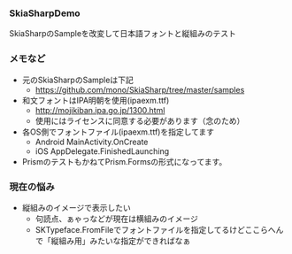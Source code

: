 ### SkiaSharpDemo
SkiaSharpのSampleを改変して日本語フォントと縦組みのテスト

### メモなど
+ 元のSkiaSharpのSampleは下記
  - https://github.com/mono/SkiaSharp/tree/master/samples
+ 和文フォントはIPA明朝を使用(ipaexm.ttf)
  - http://mojikiban.ipa.go.jp/1300.html
  - 使用にはライセンスに同意する必要があります（念のため）
+ 各OS側でフォントファイル(ipaexm.ttf)を指定してます
  - Android MainActivity.OnCreate
  - iOS AppDelegate.FinishedLaunching
+ PrismのテストもかねてPrism.Formsの形式になってます。

### 現在の悩み
+ 縦組みのイメージで表示したい
  - 句読点、ぁゃっなどが現在は横組みのイメージ
  - SKTypeface.FromFileでフォントファイルを指定してるけどここらへんで「縦組み用」みたいな指定ができればなぁ
